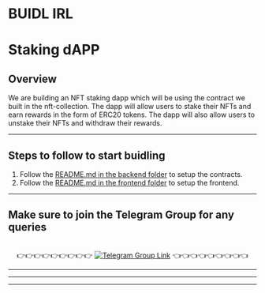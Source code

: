 # BUIDL IRL

# Staking dAPP

## Overview

We are building an NFT staking dapp which will be using the contract we built in the nft-collection. The dapp will allow users to stake their NFTs and earn rewards in the form of ERC20 tokens. The dapp will also allow users to unstake their NFTs and withdraw their rewards.

---

## Steps to follow to start buidling

1. Follow the [README.md in the backend folder](https://github.com/PolygonJaipur/BUIDL-IRL/blob/staking-dapp/backend/README.md) to setup the contracts.
2. Follow the [README.md in the frontend folder](https://github.com/PolygonJaipur/BUIDL-IRL/blob/staking-dapp/frontend/README.md) to setup the frontend.

---

## Make sure to join the Telegram Group for any queries

<p align="center">
<br>
👉👉👉👉👉👉👉👉👉 <a href="https://t.me/+cUyVYxFCxP84N2Q1"><img alt="Telegram Group Link" src="https://img.shields.io/badge/Telegram-1DA1F2?style=for-the-badge&logo=telegram&logoColor=white"/><a> 👈👈👈👈👈👈👈👈👈

</p>

---

---

---
